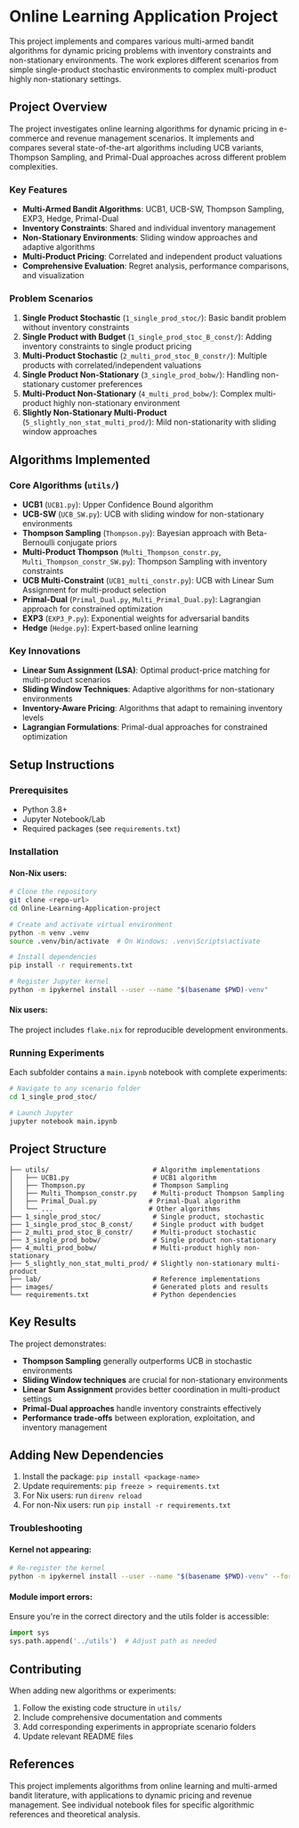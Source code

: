 # Online Learning Application Project

This project implements and compares various multi-armed bandit algorithms for dynamic pricing problems with inventory constraints and non-stationary environments. The work explores different scenarios from simple single-product stochastic environments to complex multi-product highly non-stationary settings.

## Project Overview

The project investigates online learning algorithms for dynamic pricing in e-commerce and revenue management scenarios. It implements and compares several state-of-the-art algorithms including UCB variants, Thompson Sampling, and Primal-Dual approaches across different problem complexities.

### Key Features

- **Multi-Armed Bandit Algorithms**: UCB1, UCB-SW, Thompson Sampling, EXP3, Hedge, Primal-Dual
- **Inventory Constraints**: Shared and individual inventory management
- **Non-Stationary Environments**: Sliding window approaches and adaptive algorithms
- **Multi-Product Pricing**: Correlated and independent product valuations
- **Comprehensive Evaluation**: Regret analysis, performance comparisons, and visualization

### Problem Scenarios

1. **Single Product Stochastic** (`1_single_prod_stoc/`): Basic bandit problem without inventory constraints
2. **Single Product with Budget** (`1_single_prod_stoc_B_const/`): Adding inventory constraints to single product pricing
3. **Multi-Product Stochastic** (`2_multi_prod_stoc_B_constr/`): Multiple products with correlated/independent valuations
4. **Single Product Non-Stationary** (`3_single_prod_bobw/`): Handling non-stationary customer preferences
5. **Multi-Product Non-Stationary** (`4_multi_prod_bobw/`): Complex multi-product highly non-stationary environment
6. **Slightly Non-Stationary Multi-Product** (`5_slightly_non_stat_multi_prod/`): Mild non-stationarity with sliding window approaches

## Algorithms Implemented

### Core Algorithms (`utils/`)

- **UCB1** (`UCB1.py`): Upper Confidence Bound algorithm
- **UCB-SW** (`UCB_SW.py`): UCB with sliding window for non-stationary environments
- **Thompson Sampling** (`Thompson.py`): Bayesian approach with Beta-Bernoulli conjugate priors
- **Multi-Product Thompson** (`Multi_Thompson_constr.py`, `Multi_Thompson_constr_SW.py`): Thompson Sampling with inventory constraints
- **UCB Multi-Constraint** (`UCB1_multi_constr.py`): UCB with Linear Sum Assignment for multi-product selection
- **Primal-Dual** (`Primal_Dual.py`, `Multi_Primal_Dual.py`): Lagrangian approach for constrained optimization
- **EXP3** (`EXP3_P.py`): Exponential weights for adversarial bandits
- **Hedge** (`Hedge.py`): Expert-based online learning

### Key Innovations

- **Linear Sum Assignment (LSA)**: Optimal product-price matching for multi-product scenarios
- **Sliding Window Techniques**: Adaptive algorithms for non-stationary environments
- **Inventory-Aware Pricing**: Algorithms that adapt to remaining inventory levels
- **Lagrangian Formulations**: Primal-dual approaches for constrained optimization

## Setup Instructions

### Prerequisites
- Python 3.8+
- Jupyter Notebook/Lab
- Required packages (see `requirements.txt`)

### Installation

#### Non-Nix users:
```bash
# Clone the repository
git clone <repo-url>
cd Online-Learning-Application-project

# Create and activate virtual environment
python -m venv .venv
source .venv/bin/activate  # On Windows: .venv\Scripts\activate

# Install dependencies
pip install -r requirements.txt

# Register Jupyter kernel
python -m ipykernel install --user --name "$(basename $PWD)-venv"
```

#### Nix users:
The project includes `flake.nix` for reproducible development environments.

### Running Experiments

Each subfolder contains a `main.ipynb` notebook with complete experiments:

```bash
# Navigate to any scenario folder
cd 1_single_prod_stoc/

# Launch Jupyter
jupyter notebook main.ipynb
```

## Project Structure

```
├── utils/                          # Algorithm implementations
│   ├── UCB1.py                     # UCB1 algorithm
│   ├── Thompson.py                 # Thompson Sampling
│   ├── Multi_Thompson_constr.py    # Multi-product Thompson Sampling
│   ├── Primal_Dual.py             # Primal-Dual algorithm
│   └── ...                        # Other algorithms
├── 1_single_prod_stoc/             # Single product, stochastic
├── 1_single_prod_stoc_B_const/     # Single product with budget
├── 2_multi_prod_stoc_B_constr/     # Multi-product stochastic
├── 3_single_prod_bobw/             # Single product non-stationary
├── 4_multi_prod_bobw/              # Multi-product highly non-stationary
├── 5_slightly_non_stat_multi_prod/ # Slightly non-stationary multi-product
├── lab/                            # Reference implementations
├── images/                         # Generated plots and results
└── requirements.txt                # Python dependencies
```

## Key Results

The project demonstrates:

- **Thompson Sampling** generally outperforms UCB in stochastic environments
- **Sliding Window techniques** are crucial for non-stationary environments
- **Linear Sum Assignment** provides better coordination in multi-product settings
- **Primal-Dual approaches** handle inventory constraints effectively
- **Performance trade-offs** between exploration, exploitation, and inventory management

## Adding New Dependencies

1. Install the package: `pip install <package-name>`
2. Update requirements: `pip freeze > requirements.txt`
3. For Nix users: run `direnv reload`
4. For non-Nix users: run `pip install -r requirements.txt`

### Troubleshooting

#### Kernel not appearing:
```bash
# Re-register the kernel
python -m ipykernel install --user --name "$(basename $PWD)-venv" --force
```

#### Module import errors:
Ensure you're in the correct directory and the utils folder is accessible:
```python
import sys
sys.path.append('../utils')  # Adjust path as needed
```

## Contributing

When adding new algorithms or experiments:
1. Follow the existing code structure in `utils/`
2. Include comprehensive documentation and comments
3. Add corresponding experiments in appropriate scenario folders
4. Update relevant README files

## References

This project implements algorithms from online learning and multi-armed bandit literature, with applications to dynamic pricing and revenue management. See individual notebook files for specific algorithmic references and theoretical analysis.